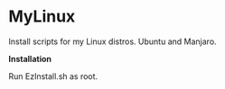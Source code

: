 # MyLinux
Install scripts for my Linux distros.
Ubuntu and Manjaro.

**Installation**

Run EzInstall.sh as root.
